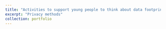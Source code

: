 ```yaml
---
title: "Activities to support young people to think about data footprints & privacy"
excerpt: "Privacy methods"
collection: portfolio
---
```


